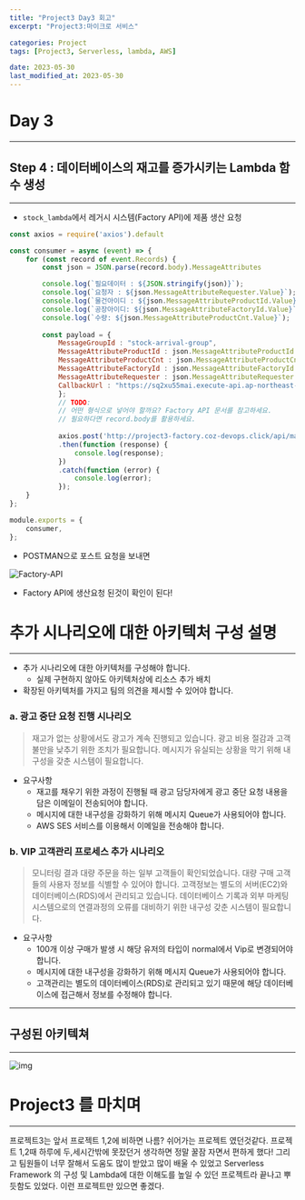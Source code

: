 ```yaml
---
title: "Project3 Day3 회고"
excerpt: "Project3:마이크로 서비스"

categories: Project
tags: [Project3, Serverless, lambda, AWS]

date: 2023-05-30
last_modified_at: 2023-05-30
---
```


# Day 3



---

## Step 4 : 데이터베이스의 재고를 증가시키는 Lambda 함수 생성

---

- `stock_lambda`에서 레거시 시스템(Factory API)에 제품 생산 요청

```js
const axios = require('axios').default

const consumer = async (event) => {
    for (const record of event.Records) {
        const json = JSON.parse(record.body).MessageAttributes

        console.log(`필요데이터 : ${JSON.stringify(json)}`);
        console.log(`요청자 : ${json.MessageAttributeRequester.Value}`);
        console.log(`물건아이디 : ${json.MessageAttributeProductId.Value}`);
        console.log(`공장아이디: ${json.MessageAttributeFactoryId.Value}`);
        console.log(`수량: ${json.MessageAttributeProductCnt.Value}`);
        
        const payload = {
            MessageGroupId : "stock-arrival-group",
            MessageAttributeProductId : json.MessageAttributeProductId.Value,
            MessageAttributeProductCnt : json.MessageAttributeProductCnt.Value,
            MessageAttributeFactoryId : json.MessageAttributeFactoryId.Value,
            MessageAttributeRequester : json.MessageAttributeRequester.Value,
            CallbackUrl : "https://sq2xu55mai.execute-api.ap-northeast-2.amazonaws.com/product/donut",
            };
            // TODO:
            // 어떤 형식으로 넣어야 할까요? Factory API 문서를 참고하세요.
            // 필요하다면 record.body를 활용하세요.
            
            axios.post('http://project3-factory.coz-devops.click/api/manufactures', payload)
            .then(function (response) {
                console.log(response);
            })
            .catch(function (error) {
                console.log(error);
            });
    }
};

module.exports = {
    consumer,
};
```

- POSTMAN으로 포스트 요청을 보내면

![Factory-API](https://github.com/pomottoro/comments/assets/58872932/2350cf7f-4bf4-4055-9438-a21313917f5b)

- Factory API에 생산요청 된것이 확인이 된다!

# 추가 시나리오에 대한 아키텍처 구성 설명

---

- 추가 시나리오에 대한 아키텍처를 구성해야 합니다.
  - 실제 구현하지 않아도 아키텍처상에 리소스 추가 배치
- 확장된 아키텍처를 가지고 팀의 의견을 제시할 수 있어야 합니다.

### a. 광고 중단 요청 진행 시나리오

> 재고가 없는 상황에서도 광고가 계속 진행되고 있습니다. 광고 비용 절감과 고객불만을 낮추기 위한 조치가 필요합니다. 메시지가 유실되는 상황을 막기 위해 내구성을 갖춘 시스템이 필요합니다.

- 요구사항
  - 재고를 채우기 위한 과정이 진행될 때 광고 담당자에게 광고 중단 요청 내용을 담은 이메일이 전송되어야 합니다.
  - 메시지에 대한 내구성을 강화하기 위해 메시지 Queue가 사용되어야 합니다.
  - AWS SES 서비스를 이용해서 이메일을 전송해야 합니다.

### b. VIP 고객관리 프로세스 추가 시나리오

> 모니터링 결과 대량 주문을 하는 일부 고객들이 확인되었습니다. 대량 구매 고객들의 사용자 정보를 식별할 수 있어야 합니다. 고객정보는 별도의 서버(EC2)와 데이터베이스(RDS)에서 관리되고 있습니다. 데이터베이스 기록과 외부 마케팅 시스템으로의 연결과정의 오류를 대비하기 위한 내구성 갖춘 시스템이 필요합니다.

- 요구사항
  - 100개 이상 구매가 발생 시 해당 유저의 타입이 normal에서 Vip로 변경되어야 합니다.
  - 메시지에 대한 내구성을 강화하기 위해 메시지 Queue가 사용되어야 합니다.
  - 고객관리는 별도의 데이터베이스(RDS)로 관리되고 있기 때문에 해당 데이터베이스에 접근해서 정보를 수정해야 합니다.



---

## 구성된 아키텍쳐

---

![img](https://cdn.discordapp.com/attachments/1112966849634779187/1112967201599787048/image.png)



# Project3 를 마치며

---

 프로젝트3는 앞서 프로젝트 1,2에 비하면 나름? 쉬어가는 프로젝트 였던것같다. 프로젝트 1,2때 하루에 두,세시간밖에 못잤던거 생각하면 정말 꿀잠 자면서 편하게 했다!
그리고 팀원들이 너무 잘해서 도움도 많이 받았고 많이 배울 수 있었고 Serverless Framework 의 구성 및 Lambda에 대한 이해도를 높일 수 있던 프로젝트라 끝나고 뿌듯함도 있었다.
이런 프로젝트만 있으면 좋겠다.